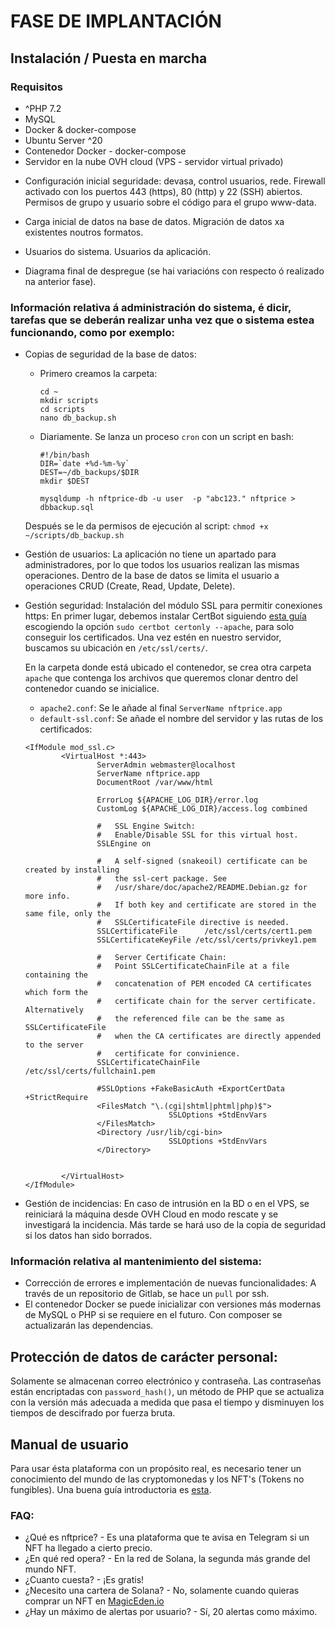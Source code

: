 # FASE DE IMPLANTACIÓN


## Instalación / Puesta en marcha

### Requisitos


- ^PHP 7.2
- MySQL
- Docker & docker-compose
- Ubuntu Server ^20
- Contenedor Docker - docker-compose
- Servidor en la nube OVH cloud (VPS - servidor virtual privado)

* Configuración inicial seguridade: devasa, control usuarios, rede.
Firewall activado con los puertos 443 (https), 80 (http) y 22 (SSH) abiertos.
Permisos de grupo y usuario sobre el código para el grupo www-data. 

* Carga inicial de datos na base de datos. Migración de datos xa existentes noutros formatos.
* Usuarios do sistema. Usuarios da aplicación.
* Diagrama final de despregue (se hai variacións con respecto ó realizado na anterior fase).

### Información relativa á administración do sistema, é dicir, tarefas que se deberán realizar unha vez que o sistema estea funcionando, como por exemplo:

* Copias de seguridad de la base de datos:

    - Primero creamos la carpeta:
        ```
        cd ~
        mkdir scripts
        cd scripts
        nano db_backup.sh
        ```

    - Diariamente. Se lanza un proceso `cron` con un script en bash:
        ```
        #!/bin/bash
        DIR=`date +%d-%m-%y`
        DEST=~/db_backups/$DIR
        mkdir $DEST

        mysqldump -h nftprice-db -u user  -p "abc123." nftprice > dbbackup.sql
        ```
    Después se le da permisos de ejecución al script: `chmod +x ~/scripts/db_backup.sh`
* Gestión de usuarios: La aplicación no tiene un apartado para administradores, por lo que todos los usuarios realizan las mismas operaciones. Dentro de la base de datos se limita el usuario a operaciones CRUD (Create, Read, Update, Delete).

* Gestión seguridad: Instalación del módulo SSL para permitir conexiones https:
En primer lugar, debemos instalar CertBot siguiendo [esta guía](https://certbot.eff.org/instructions?ws=apache&os=ubuntufocal) escogiendo la opción `sudo certbot certonly --apache`, para solo conseguir los certificados.
Una vez estén en nuestro servidor, buscamos su ubicación en `/etc/ssl/certs/`.


    En la carpeta donde está ubicado el contenedor, se crea otra carpeta `apache` que contenga los archivos que queremos clonar dentro del contenedor cuando se inicialice. 

    * `apache2.conf`: Se le añade al final `ServerName nftprice.app`
    * `default-ssl.conf`: Se añade el nombre del servidor y las rutas de los certificados:

    ```
    <IfModule mod_ssl.c>
            <VirtualHost *:443>
                    ServerAdmin webmaster@localhost
                    ServerName nftprice.app
                    DocumentRoot /var/www/html

                    ErrorLog ${APACHE_LOG_DIR}/error.log
                    CustomLog ${APACHE_LOG_DIR}/access.log combined

                    #   SSL Engine Switch:
                    #   Enable/Disable SSL for this virtual host.
                    SSLEngine on

                    #   A self-signed (snakeoil) certificate can be created by installing
                    #   the ssl-cert package. See
                    #   /usr/share/doc/apache2/README.Debian.gz for more info.
                    #   If both key and certificate are stored in the same file, only the
                    #   SSLCertificateFile directive is needed.
                    SSLCertificateFile      /etc/ssl/certs/cert1.pem
                    SSLCertificateKeyFile /etc/ssl/certs/privkey1.pem

                    #   Server Certificate Chain:
                    #   Point SSLCertificateChainFile at a file containing the
                    #   concatenation of PEM encoded CA certificates which form the
                    #   certificate chain for the server certificate. Alternatively
                    #   the referenced file can be the same as SSLCertificateFile
                    #   when the CA certificates are directly appended to the server
                    #   certificate for convinience.
                    SSLCertificateChainFile /etc/ssl/certs/fullchain1.pem

                    #SSLOptions +FakeBasicAuth +ExportCertData +StrictRequire
                    <FilesMatch "\.(cgi|shtml|phtml|php)$">
                                    SSLOptions +StdEnvVars
                    </FilesMatch>
                    <Directory /usr/lib/cgi-bin>
                                    SSLOptions +StdEnvVars
                    </Directory>


            </VirtualHost>
    </IfModule>
    ```

* Gestión de incidencias: En caso de intrusión en la BD o en el VPS, se reiniciará la máquina desde OVH Cloud en modo rescate y se investigará la incidencia. Más tarde se hará uso de la copia de seguridad si los datos han sido borrados. 

### Información relativa al mantenimiento del sistema: 

* Corrección de errores e implementación de nuevas funcionalidades: A través de un repositorio de Gitlab, se hace un `pull` por ssh.
* El contenedor Docker se puede inicializar con versiones más modernas de MySQL o PHP si se requiere en el futuro. Con composer se actualizarán las dependencias.

## Protección de datos de carácter personal:

Solamente se almacenan correo electrónico y contraseña. Las contraseñas están encriptadas con `password_hash()`, un método de PHP que se actualiza con la versión más adecuada a medida que pasa el tiempo y disminuyen los tiempos de descifrado por fuerza bruta.


## Manual de usuario

Para usar ésta plataforma con un propósito real, es necesario tener un conocimiento del mundo de las cryptomonedas y los NFT's (Tokens no fungibles). Una buena guía introductoria es [esta](https://www.socios.com/es-es/como-y-donde-comprar-nfts/).

### FAQ:

* ¿Qué es nftprice? - Es una plataforma que te avisa en Telegram si un NFT ha llegado a cierto precio.
* ¿En qué red opera? - En la red de Solana, la segunda más grande del mundo NFT.
* ¿Cuanto cuesta? - ¡Es gratis!
* ¿Necesito una cartera de Solana? - No, solamente cuando quieras comprar un NFT en [MagicEden.io](MagicEden.io)
* ¿Hay un máximo de alertas por usuario? - Sí, 20 alertas como máximo.